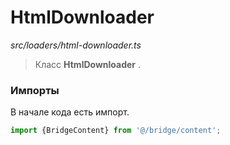 # HtmlDownloader

_src/loaders/html-downloader.ts_

> Класс **HtmlDownloader** .

### Импорты

В начале кода есть импорт.

```ts
import {BridgeContent} from '@/bridge/content';
```